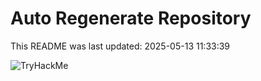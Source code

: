 # Auto Regenerate Repository

This README was last updated: 2025-05-13 11:33:39

 ![TryHackMe](https://tryhackme.com/badge/533634)